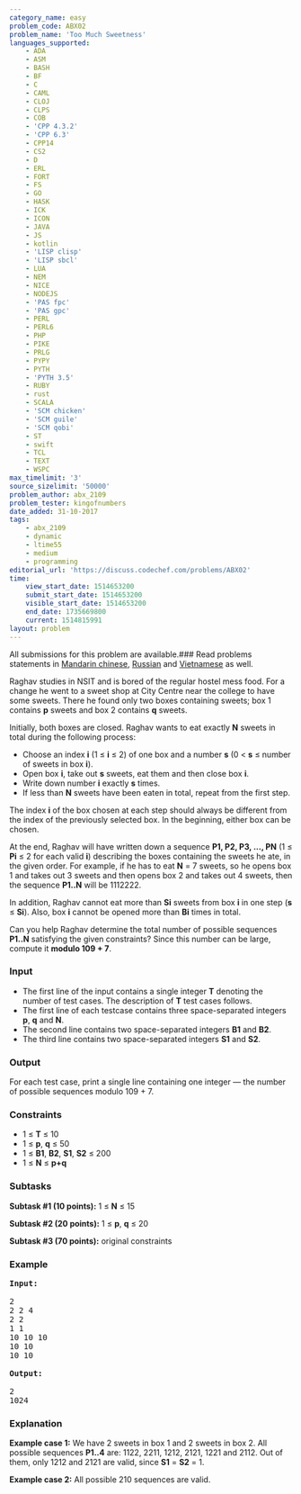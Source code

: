 ```yaml
---
category_name: easy
problem_code: ABX02
problem_name: 'Too Much Sweetness'
languages_supported:
    - ADA
    - ASM
    - BASH
    - BF
    - C
    - CAML
    - CLOJ
    - CLPS
    - COB
    - 'CPP 4.3.2'
    - 'CPP 6.3'
    - CPP14
    - CS2
    - D
    - ERL
    - FORT
    - FS
    - GO
    - HASK
    - ICK
    - ICON
    - JAVA
    - JS
    - kotlin
    - 'LISP clisp'
    - 'LISP sbcl'
    - LUA
    - NEM
    - NICE
    - NODEJS
    - 'PAS fpc'
    - 'PAS gpc'
    - PERL
    - PERL6
    - PHP
    - PIKE
    - PRLG
    - PYPY
    - PYTH
    - 'PYTH 3.5'
    - RUBY
    - rust
    - SCALA
    - 'SCM chicken'
    - 'SCM guile'
    - 'SCM qobi'
    - ST
    - swift
    - TCL
    - TEXT
    - WSPC
max_timelimit: '3'
source_sizelimit: '50000'
problem_author: abx_2109
problem_tester: kingofnumbers
date_added: 31-10-2017
tags:
    - abx_2109
    - dynamic
    - ltime55
    - medium
    - programming
editorial_url: 'https://discuss.codechef.com/problems/ABX02'
time:
    view_start_date: 1514653200
    submit_start_date: 1514653200
    visible_start_date: 1514653200
    end_date: 1735669800
    current: 1514815991
layout: problem
---
```

All submissions for this problem are available.### Read problems statements in [Mandarin chinese](http://www.codechef.com/download/translated/LTIME55/mandarin/ABX02.pdf), [Russian](http://www.codechef.com/download/translated/LTIME55/russian/ABX02.pdf) and [Vietnamese](http://www.codechef.com/download/translated/LTIME55/vietnamese/ABX02.pdf) as well.

Raghav studies in NSIT and is bored of the regular hostel mess food. For a change he went to a sweet shop at City Centre near the college to have some sweets. There he found only two boxes containing sweets; box 1 contains **p** sweets and box 2 contains **q** sweets.

Initially, both boxes are closed. Raghav wants to eat exactly **N** sweets in total during the following process:

- Choose an index **i** (1 ≤ **i** ≤ 2) of one box and a number **s** (0 < **s** ≤ number of sweets in box **i**).
- Open box **i**, take out **s** sweets, eat them and then close box **i**.
- Write down number **i** exactly **s** times.
- If less than **N** sweets have been eaten in total, repeat from the first step.

The index **i** of the box chosen at each step should always be different from the index of the previously selected box. In the beginning, either box can be chosen.

At the end, Raghav will have written down a sequence **P1, P2, P3, ..., PN** (1 ≤ **Pi** ≤ 2 for each valid **i**) describing the boxes containing the sweets he ate, in the given order. For example, if he has to eat **N** = 7 sweets, so he opens box 1 and takes out 3 sweets and then opens box 2 and takes out 4 sweets, then the sequence **P1..N** will be 1112222.

In addition, Raghav cannot eat more than **Si** sweets from box **i** in one step (**s** ≤ **Si**). Also, box **i** cannot be opened more than **Bi** times in total.

Can you help Raghav determine the total number of possible sequences **P1..N** satisfying the given constraints? Since this number can be large, compute it **modulo 109 + 7**.

### Input

- The first line of the input contains a single integer **T** denoting the number of test cases. The description of **T** test cases follows.
- The first line of each testcase contains three space-separated integers **p**, **q** and **N**.
- The second line contains two space-separated integers **B1** and **B2**.
- The third line contains two space-separated integers **S1** and **S2**.

### Output

For each test case, print a single line containing one integer — the number of possible sequences modulo 109 + 7.

### Constraints

- 1 ≤ **T** ≤ 10
- 1 ≤ **p**, **q** ≤ 50
- 1 ≤ **B1**, **B2**, **S1**, **S2** ≤ 200
- 1 ≤ **N** ≤ **p+q**

### Subtasks

**Subtask #1 (10 points):** 1 ≤ **N** ≤ 15

**Subtask #2 (20 points):** 1 ≤ **p**, **q** ≤ 20

**Subtask #3 (70 points):** original constraints

### Example

<pre><b>Input:</b>

2
2 2 4
2 2
1 1
10 10 10
10 10
10 10

<b>Output:</b>

2
1024
</pre>
### Explanation

**Example case 1:** We have 2 sweets in box 1 and 2 sweets in box 2. All possible sequences **P1..4** are: 1122, 2211, 1212, 2121, 1221 and 2112. Out of them, only 1212 and 2121 are valid, since **S1** = **S2** = 1.

**Example case 2:** All possible 210 sequences are valid.
